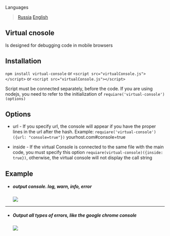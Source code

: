 Languages

> [Russia](http://example.com/)
  [English](http://example.com/)

## Virtual cnosole
Is designed for debugging code in mobile browsers
## Installation
```npm install virtual-console``` or ```<script src="virtualConsole.js"></script>```
or
```<script src="virtualConsole.js"></script>```

Script must be connected separately, before the code. If you are using nodejs, you need to refer to the initialization of ```requiare('virtual-console')(options)```


## Options

* url - If you specify url, the console will appear if you have the proper lines in the url after the hash. Example: ```requiare('virtual-console')({url: "console=true"})``` yourhost.com#console=true

* inside - If the virtual Console is connected to the same file with the main code, you must specify this option ```requiare(virtual-console)({inside: true})```, otherwise, the virtual console will not display the call string


## Example
* ##### output console. log, warn, info, error

  ![](http://localhost:8080/img/demonstrantInfo.png)

---

* ##### Output all types of errors, like the google chrome console

  ![](http://localhost:8080/img/error1.png)